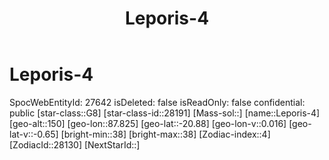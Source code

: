 ﻿---
title: "Leporis-4"
location: [-20.88,87.825,150]
type: Station
tags:
- astro/Star

---

# Leporis-4

SpocWebEntityId: 27642
isDeleted: false
isReadOnly: false
confidential: public
[star-class::G8]
[star-class-id::28191]
[Mass-sol::]
[name::Leporis-4]
[geo-alt::150]
[geo-lon::87.825]
[geo-lat::-20.88]
[geo-lon-v::0.016]
[geo-lat-v::-0.65]
[bright-min::38]
[bright-max::38]
[Zodiac-index::4]
[ZodiacId::28130]
[NextStarId::]

